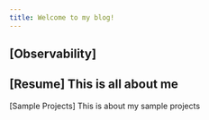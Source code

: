 ```yaml
---
title: Welcome to my blog!
---
```

[Observability]
---
[Resume] This is all about me
---
[Sample Projects] This is about my sample projects
